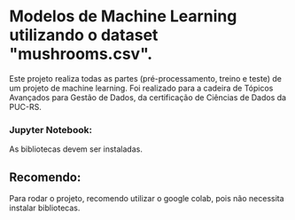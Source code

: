 # Modelos de Machine Learning utilizando o dataset "mushrooms.csv".

Este projeto realiza todas as partes (pré-processamento, treino e teste) de um projeto de machine learning. Foi realizado para a cadeira de Tópicos Avançados para Gestão de Dados, da certificação de Ciências de Dados da PUC-RS.


### Jupyter Notebook:

As bibliotecas devem ser instaladas.

## Recomendo:

Para rodar o projeto, recomendo utilizar o google colab, pois não necessita instalar bibliotecas.


